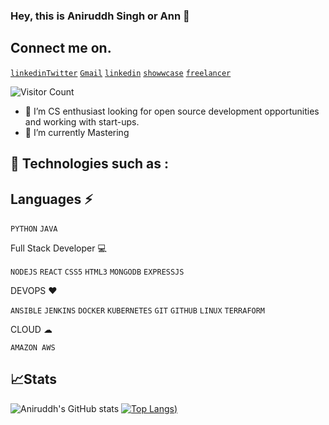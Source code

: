 ### Hey, this is Aniruddh Singh or Ann 👋
## Connect me on.
[`linkedin`](https://www.linkedin.com/in/asbaniruddhsingh/)[`Twitter`](https://twitter.com/asb_Aniruddh97)    [`Gmail`](asb.aniruddh.singh@gmail.com)    [`linkedin`](https://www.linkedin.com/in/asbaniruddhsingh/)    [`showwcase`](https://www.showwcase.com/ann1997)    [`freelancer`](https://www.freelancer.com/u/a1nn1997)

![`Visitor Count`](https://profile-counter.glitch.me/{a1nn1997}/count.svg)
- 🔭 I’m CS enthusiast looking for open source development opportunities and working with start-ups. 
- 🌱 I’m currently Mastering 

## 🚀 Technologies such as :

## Languages ⚡

`PYTHON` `JAVA` 

Full Stack Developer 💻

`NODEJS` `REACT` `CSS5` `HTML3` `MONGODB` `EXPRESSJS` 

DEVOPS ❤ 

`ANSIBLE` `JENKINS` `DOCKER` `KUBERNETES` `GIT` `GITHUB` `LINUX` `TERRAFORM`

CLOUD ☁

`AMAZON AWS`

## 📈Stats

![Aniruddh's GitHub stats](https://github-readme-stats.vercel.app/api?username=a1nn1997&count_private=true&show_icons=true)
[![Top Langs](https://github-readme-stats.vercel.app/api/top-langs/?username=a1nn1997&layout=compact))](https://github.com/a1nn1997/github-readme-stats)


